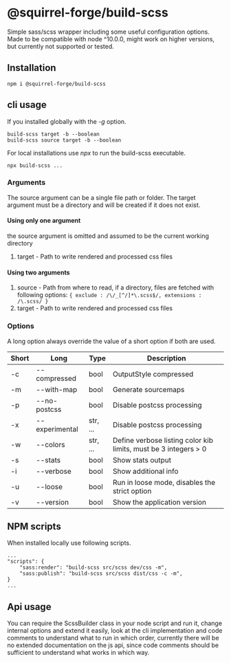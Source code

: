 # @squirrel-forge/build-scss
Simple sass/scss wrapper including some useful configuration options.
Made to be compatible with node ^10.0.0, might work on higher versions, but currently not supported or tested.

## Installation

```
npm i @squirrel-forge/build-scss

```

## cli usage

If you installed globally with the *-g* option.
```
build-scss target -b --boolean
build-scss source target -b --boolean

```

For local installations use *npx* to run the build-scss executable.
```
npx build-scss ...
```

### Arguments

The source argument can be a single file path or folder.
The target argument must be a directory and will be created if it does not exist.

#### Using only one argument

the source argument is omitted and assumed to be the current working directory
1. target - Path to write rendered and processed css files

#### Using two arguments

1. source - Path from where to read, if a directory, files are fetched with following options:
            ```{ exclude : /\/_[^/]*\.scss$/, extensions : /\.scss/ }```
2. target - Path to write rendered and processed css files

### Options

A long option always override the value of a short option if both are used.

| Short | Long           | Type     | Description                                                     |
|-------|----------------|----------|-----------------------------------------------------------------|
| -c    | --compressed   | bool     | OutputStyle compressed                                          |
| -m    | --with-map     | bool     | Generate sourcemaps                                             |
| -p    | --no-postcss   | bool     | Disable postcss processing                                      |
| -x    | --experimental | str, ... | Disable postcss processing                                      |
| -w    | --colors       | str, ... | Define verbose listing color kib limits, must be 3 integers > 0 |
| -s    | --stats        | bool     | Show stats output                                               |
| -i    | --verbose      | bool     | Show additional info                                            |
| -u    | --loose        | bool     | Run in loose mode, disables the strict option                   |
| -v    | --version      | bool     | Show the application version                                    |

## NPM scripts

When installed locally use following scripts.

```
...
"scripts": {
    "sass:render": "build-scss src/scss dev/css -m",
    "sass:publish": "build-scss src/scss dist/css -c -m",
}
...
```

## Api usage

You can require the ScssBuilder class in your node script and run it, change internal options and extend it easily, look at the cli implementation and code comments to understand what to run in which order, currently there will be no extended documentation on the js api, since code comments should be sufficient to understand what works in which way.
